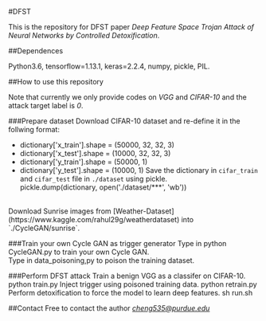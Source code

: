 #DFST

This is the repository for DFST paper *Deep Feature Space Trojan Attack of Neural Networks by Controlled Detoxification*.<br>

##Dependences

Python3.6, tensorflow=1.13.1, keras=2.2.4, numpy, pickle, PIL.<br>

##How to use this repository

Note that currently we only provide codes on *VGG* and *CIFAR-10* and the attack target label is *0*.<br>

###Prepare dataset
Download CIFAR-10 dataset and re-define it in the follwing format:<br>
* dictionary['x_train'].shape = (50000, 32, 32, 3)
* dictionary['x_test'].shape = (10000, 32, 32, 3)
* dictionary['y_train'].shape = (50000, 1)
* dictionary['y_test'].shape = (10000, 1)
Save the dictionary in `cifar_train` and `cifar_test` file in `./dataset` using pickle.<br>
		pickle.dump(dictionary, open('./dataset/***', 'wb'))
<br>
Download Sunrise images from [Weather-Dataset](https://www.kaggle.com/rahul29g/weatherdataset) into `./CycleGAN/sunrise`.<br>

###Train your own Cycle GAN as trigger generator
Type in
		python CycleGAN.py
to train your own Cycle GAN.<br>
Type in 
		data_poisoning,py
to poison the training dataset.

###Perform DFST attack
Train a benign VGG as a classifer on CIFAR-10.
		python train.py
Inject trigger using poisoned training data.
		python retrain.py
Perform detoxification to force the model to learn deep features.
		sh run.sh

##Contact
Free to contact the author *cheng535@purdue.edu*
